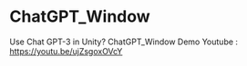 # ChatGPT_Window
Use Chat GPT-3 in Unity? ChatGPT_Window Demo
Youtube : https://youtu.be/ujZsgoxOVcY
